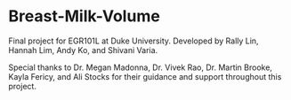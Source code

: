 # Breast-Milk-Volume

Final project for EGR101L at Duke University. Developed by Rally Lin, Hannah Lim, Andy Ko, and Shivani Varia. 

Special thanks to Dr. Megan Madonna, Dr. Vivek Rao, Dr. Martin Brooke, Kayla Fericy, and Ali Stocks for their guidance and support throughout this project.

